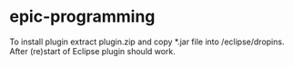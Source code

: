 # epic-programming
To install plugin extract plugin.zip and copy *.jar file into /eclipse/dropins.
After (re)start of Eclipse plugin should work.
